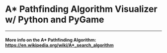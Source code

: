 # A* Pathfinding Algorithm Visualizer w/ Python and PyGame
___
#### More info on the A* Pathfinding Algorithm: https://en.wikipedia.org/wiki/A*_search_algorithm



